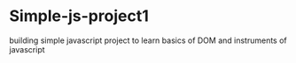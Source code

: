 # Simple-js-project1
building simple javascript project to learn basics of DOM and instruments of javascript

